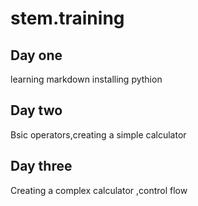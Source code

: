 # stem.training
## Day one
learning markdown installing pythion
## Day two
Bsic operators,creating a simple calculator
## Day three 
Creating a complex calculator ,control flow
